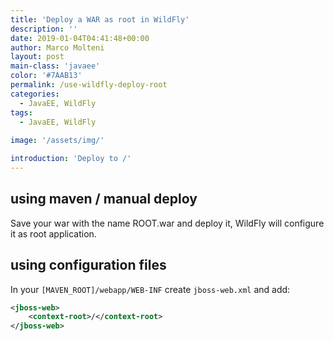 ```yaml
---
title: 'Deploy a WAR as root in WildFly'
description: ''
date: 2019-01-04T04:41:48+00:00
author: Marco Molteni
layout: post
main-class: 'javaee'
color: '#7AAB13'
permalink: /use-wildfly-deploy-root
categories:
  - JavaEE, WildFly
tags:
  - JavaEE, WildFly
 
image: '/assets/img/'

introduction: 'Deploy to /'
---
```


## using maven / manual deploy
Save your war with the name ROOT.war and deploy it, WildFly will configure it as root application.

## using configuration files
In your `[MAVEN_ROOT]/webapp/WEB-INF` create `jboss-web.xml` and add:

```xml
<jboss-web>
    <context-root>/</context-root>
</jboss-web>
```
